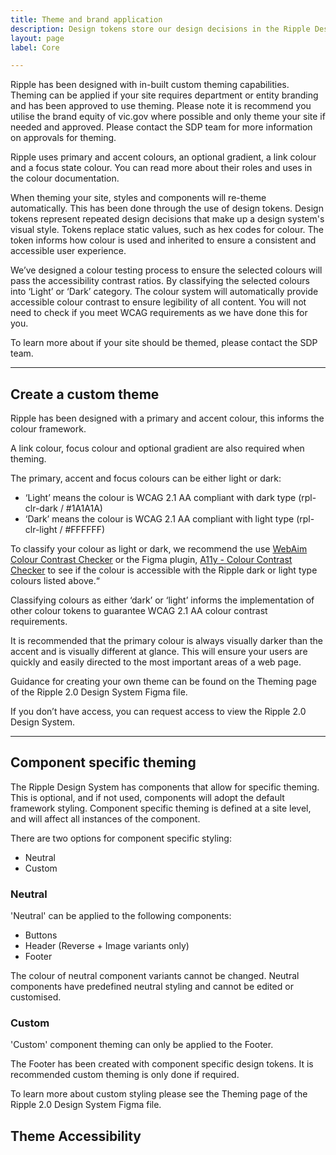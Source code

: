 ```yaml
---
title: Theme and brand application
description: Design tokens store our design decisions in the Ripple Design System. They are the single source of truth.
layout: page
label: Core

---
```


Ripple has been designed with in-built custom theming capabilities. Theming can be applied if your site requires department or entity branding and has been approved to use theming. Please note it is recommend you utilise the brand equity of vic.gov where possible and only theme your site if needed and approved. Please contact the SDP team for more information on approvals for theming.

Ripple uses primary and accent colours, an optional gradient, a link colour and a focus state colour. You can read more about their roles and uses in the colour documentation.

When theming your site, styles and components will re-theme automatically. This has been done through the use of design tokens. Design tokens represent repeated design decisions that make up a design system's visual style. Tokens replace static values, such as hex codes for colour. The token informs how colour is used and inherited to ensure a consistent and accessible user experience. 

We’ve designed a colour testing process to ensure the selected colours will pass the accessibility contrast ratios. By classifying the selected colours into ‘Light’ or ‘Dark’ category. The colour system will automatically provide accessible colour contrast to ensure legibility of all content. You will not need to check if you meet WCAG requirements as we have done this for you.

To learn more about if your site should be themed, please contact the SDP team.

---

## Create a custom theme

Ripple has been designed with a primary and accent colour, this informs the colour framework. 

A link colour, focus colour and optional gradient are also required when theming.

The primary, accent and focus colours can be either light or dark:

- ‘Light’ means the colour is WCAG 2.1 AA compliant with dark type (rpl-clr-dark / #1A1A1A)
- ‘Dark’ means the colour is WCAG 2.1 AA compliant with light type (rpl-clr-light / #FFFFFF)

To classify your colour as light or dark, we recommend the use [WebAim Colour Contrast Checker](https://webaim.org/resources/contrastchecker/) or the Figma plugin, [A11y - Colour Contrast Checker](https://www.figma.com/community/plugin/733159460536249875) to see if the colour is accessible with the Ripple dark or light type colours listed above.“

Classifying colours as either ‘dark’ or ‘light’ informs the implementation of other colour tokens to guarantee WCAG 2.1 AA colour contrast requirements. 

It is recommended that the primary colour is always visually darker than the accent and is visually different at glance. This will ensure your users are quickly and easily directed to the most important areas of a web page.

Guidance for creating your own theme can be found on the Theming page of the Ripple 2.0 Design System Figma file. 

If you don’t have access, you can request access to view the Ripple 2.0 Design System. 

---

## Component specific theming

The Ripple Design System has components that allow for specific theming. This is optional, and if not used, components will adopt the default framework styling. Component specific theming is defined at a site level, and will affect all instances of the component.

There are two options for component specific styling:

- Neutral
- Custom

### Neutral

'Neutral' can be applied to the following components:

- Buttons
- Header (Reverse + Image variants only)
- Footer

The colour of neutral component variants cannot be changed. Neutral components have predefined neutral styling and cannot be edited or customised.


### Custom

'Custom' component theming can only be applied to the Footer.

The Footer has been created with component specific design tokens. It is recommended custom theming is only done if required.

To learn more about custom styling please see the Theming page of the Ripple 2.0 Design System Figma file. 


## Theme Accessibility 

